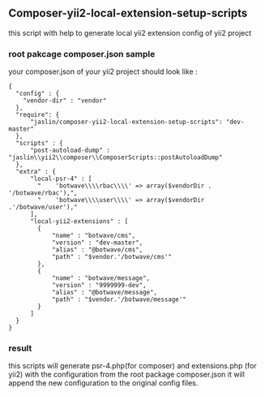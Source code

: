 
Composer-yii2-local-extension-setup-scripts
-------------------------------------------

this script with help to generate local yii2 extension config of yii2 project


### root pakcage composer.json sample 

your composer.json of your yii2 project should look like :

```
{
  "config" : {
    "vendor-dir" : "vendor"
  },
  "require": {
      "jaslin/composer-yii2-local-extension-setup-scripts": "dev-master"
  },
  "scripts" : {
      "post-autoload-dump" : "jaslin\\yii2\\composer\\ComposerScripts::postAutoloadDump"
  },
  "extra" : {
      "local-psr-4" : [
        "    'botwave\\\\rbac\\\\' => array($vendorDir . '/botwave/rbac'),",
        "    'botwave\\\\user\\\\' => array($vendorDir .'/botwave/user'),"
      ],
      "local-yii2-extensions" : [
        {
            "name" : "botwave/cms",
            "version" : "dev-master",
            "alias" : "@botwave/cms",
            "path" : "$vendor.'/botwave/cms'"
        },
        {
            "name" : "botwave/message",
            "version" : "9999999-dev",
            "alias" : "@botwave/message",
            "path" : "$vendor.'/botwave/message'"
        }
      ] 
  }
}

```

### result

this scripts will generate  psr-4.php(for composer) and extensions.php (for yii2) with the configuration from the root package composer.json
it will append the new configuration to the original config files.
